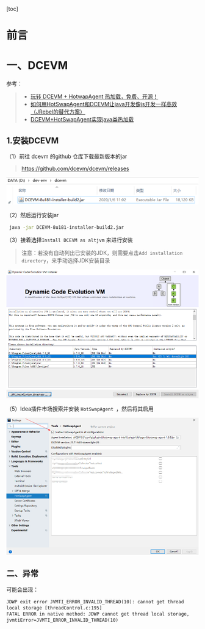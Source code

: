 [toc]









# 前言







# 一、DCEVM

参考： 

> - [玩转 DCEVM + HotwapAgent 热加载，免费、开源！](https://www.codercto.com/a/45548.html)
> - [如何用HotSwapAgent和DCEVM让java开发像js开发一样高效（JRebel的替代方案）](https://blog.csdn.net/u013613428/article/details/51499911)
> - [DCEVM+HotSwapAgent实现java类热加载](http://www.renhl.com/java/2017/08/16/dcevm-hotswapagent-idea)



## 1.安装DCEVM

（1）前往 dcevm 的github 仓库下载最新版本的jar

> https://github.com/dcevm/dcevm/releases

![image-20200106123524630](images/image-20200106123524630.png)

（2）然后运行安装jar

```bash
 java -jar DCEVM-8u181-installer-build2.jar
```



（3）接着选择`Install DCEVM as altjvm` 来进行安装

> 注意：若没有自动列出已安装的JDK，则需要点击`Add installation directory`，来手动选择JDK安装目录



![image-20200106123635009](images/image-20200106123635009.png)





（5）Idea插件市场搜索并安装 `HotSwapAgent `，然后将其启用

![image-20200106141200564](images/image-20200106141200564.png)















## 二、异常

可能会出现：

```
JDWP exit error JVMTI_ERROR_INVALID_THREAD(10): cannot get thread local storage [threadControl.c:195]
FATAL ERROR in native method: JDWP cannot get thread local storage, jvmtiError=JVMTI_ERROR_INVALID_THREAD(10)
```

